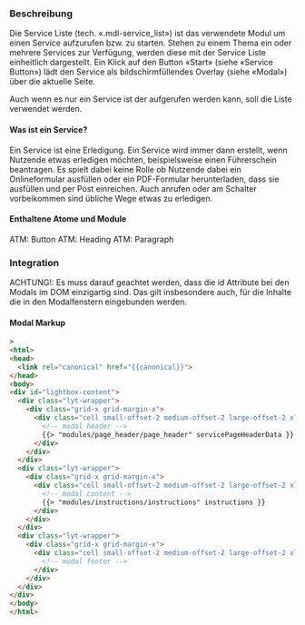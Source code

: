 ### Beschreibung
Die Service Liste (tech. «.mdl-service_list») ist das verwendete Modul um einen Service aufzurufen bzw. zu starten. Stehen zu einem Thema ein oder mehrere Services zur Verfügung, werden diese mit der Service Liste einheitlich dargestellt. Ein Klick auf den Button «Start» (siehe «Service Button») lädt den Service als bildschirmfüllendes Overlay (siehe «Modal») über die aktuelle Seite.
 
Auch wenn es nur ein Service ist der aufgerufen werden kann, soll die Liste verwendet werden.
 
#### Was ist ein Service?
Ein Service ist eine Erledigung. Ein Service wird immer dann erstellt, wenn Nutzende etwas erledigen möchten, beispielsweise einen Führerschein beantragen. Es spielt dabei keine Rolle ob Nutzende dabei ein Onlineformular ausfüllen oder ein PDF-Formular herunterladen, dass sie ausfüllen und per Post einreichen. Auch anrufen oder am Schalter vorbeikommen sind übliche Wege etwas zu erledigen.
 
#### Enthaltene Atome und Module
ATM: Button
ATM: Heading
ATM: Paragraph
 
### Integration


ACHTUNG!: Es muss darauf geachtet werden, dass die id Attribute bei den Modals im DOM einzigartig sind. Das gilt insbesondere auch, für die Inhalte die in den Modalfenstern eingebunden werden.

#### Modal Markup
```html
>
<html>
<head>
  <link rel="canonical" href="{{canonical}}">
</head>
<body>
<div id="lightbox-content">
  <div class="lyt-wrapper">
    <div class="grid-x grid-margin-x">
      <div class="cell small-offset-2 medium-offset-2 large-offset-2 xlarge-offset-2 small-10 medium-9 large-8">
        <!-- modal header -->
        {{> "modules/page_header/page_header" servicePageHeaderData }}
      </div>
    </div>
  </div>
  <div class="lyt-wrapper">
    <div class="grid-x grid-margin-x">
      <div class="cell small-offset-2 medium-offset-2 large-offset-2 xlarge-offset-2 small-10 medium-9 large-8">
        <!-- modal content -->
        {{> "modules/instructions/instructions" instructions }}
      </div>
    </div>
  </div>
  <div class="lyt-wrapper">
    <div class="grid-x grid-margin-x">
      <div class="cell small-offset-2 medium-offset-2 large-offset-2 xlarge-offset-2 small-10 medium-9 large-8">
        <!-- modal footer -->
      </div>
    </div>
  </div>
</div>
</body>
</html>
